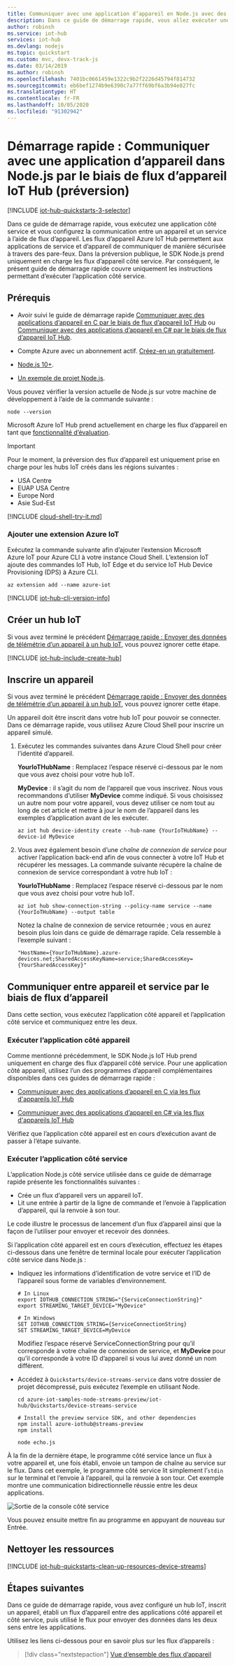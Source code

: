 ```yaml
---
title: Communiquer avec une application d’appareil en Node.js avec des flux d'appareil Azure IoT Hub
description: Dans ce guide de démarrage rapide, vous allez exécuter une application côté service Node.js qui communique avec un appareil IoT par le biais d’un flux d’appareil.
author: robinsh
ms.service: iot-hub
services: iot-hub
ms.devlang: nodejs
ms.topic: quickstart
ms.custom: mvc, devx-track-js
ms.date: 03/14/2019
ms.author: robinsh
ms.openlocfilehash: 7401bc0661459e1322c9b2f2226d45794f814732
ms.sourcegitcommit: eb6bef1274b9e6390c7a77ff69bf6a3b94e827fc
ms.translationtype: HT
ms.contentlocale: fr-FR
ms.lasthandoff: 10/05/2020
ms.locfileid: "91302942"
---
```

# <a name="quickstart-communicate-to-a-device-application-in-nodejs-via-iot-hub-device-streams-preview"></a>Démarrage rapide : Communiquer avec une application d’appareil dans Node.js par le biais de flux d’appareil IoT Hub (préversion)

[!INCLUDE [iot-hub-quickstarts-3-selector](../../includes/iot-hub-quickstarts-3-selector.md)]

Dans ce guide de démarrage rapide, vous exécutez une application côté service et vous configurez la communication entre un appareil et un service à l’aide de flux d’appareil. Les flux d’appareil Azure IoT Hub permettent aux applications de service et d’appareil de communiquer de manière sécurisée à travers des pare-feux. Dans la préversion publique, le SDK Node.js prend uniquement en charge les flux d’appareil côté service. Par conséquent, le présent guide de démarrage rapide couvre uniquement les instructions permettant d’exécuter l’application côté service.

## <a name="prerequisites"></a>Prérequis

* Avoir suivi le guide de démarrage rapide [Communiquer avec des applications d’appareil en C par le biais de flux d’appareil IoT Hub](./quickstart-device-streams-echo-c.md) ou [Communiquer avec des applications d’appareil en C# par le biais de flux d’appareil IoT Hub](./quickstart-device-streams-echo-csharp.md).

* Compte Azure avec un abonnement actif. [Créez-en un gratuitement](https://azure.microsoft.com/free/?ref=microsoft.com&utm_source=microsoft.com&utm_medium=docs&utm_campaign=visualstudio).

* [Node.js 10+](https://nodejs.org).

* [Un exemple de projet Node.js](https://github.com/Azure-Samples/azure-iot-samples-node/archive/streams-preview.zip).

Vous pouvez vérifier la version actuelle de Node.js sur votre machine de développement à l’aide de la commande suivante :

```cmd/sh
node --version
```

Microsoft Azure IoT Hub prend actuellement en charge les flux d’appareil en tant que [fonctionnalité d’évaluation](https://azure.microsoft.com/support/legal/preview-supplemental-terms/).

> [!IMPORTANT]
> Pour le moment, la préversion des flux d’appareil est uniquement prise en charge pour les hubs IoT créés dans les régions suivantes :
>
> * USA Centre
> * EUAP USA Centre
> * Europe Nord
> * Asie Sud-Est

[!INCLUDE [cloud-shell-try-it.md](../../includes/cloud-shell-try-it.md)]

### <a name="add-azure-iot-extension"></a>Ajouter une extension Azure IoT

Exécutez la commande suivante afin d’ajouter l’extension Microsoft Azure IoT pour Azure CLI à votre instance Cloud Shell. L’extension IoT ajoute des commandes IoT Hub, IoT Edge et du service IoT Hub Device Provisioning (DPS) à Azure CLI.

```azurecli-interactive
az extension add --name azure-iot
```

[!INCLUDE [iot-hub-cli-version-info](../../includes/iot-hub-cli-version-info.md)]

## <a name="create-an-iot-hub"></a>Créer un hub IoT

Si vous avez terminé le précédent [Démarrage rapide : Envoyer des données de télémétrie d’un appareil à un hub IoT](quickstart-send-telemetry-node.md), vous pouvez ignorer cette étape.

[!INCLUDE [iot-hub-include-create-hub](../../includes/iot-hub-include-create-hub.md)]

## <a name="register-a-device"></a>Inscrire un appareil

Si vous avez terminé le précédent [Démarrage rapide : Envoyer des données de télémétrie d’un appareil à un hub IoT](quickstart-send-telemetry-node.md), vous pouvez ignorer cette étape.

Un appareil doit être inscrit dans votre hub IoT pour pouvoir se connecter. Dans ce démarrage rapide, vous utilisez Azure Cloud Shell pour inscrire un appareil simulé.

1. Exécutez les commandes suivantes dans Azure Cloud Shell pour créer l’identité d’appareil.

   **YourIoTHubName** : Remplacez l’espace réservé ci-dessous par le nom que vous avez choisi pour votre hub IoT.

   **MyDevice** : il s’agit du nom de l’appareil que vous inscrivez. Nous vous recommandons d’utiliser **MyDevice** comme indiqué. Si vous choisissez un autre nom pour votre appareil, vous devez utiliser ce nom tout au long de cet article et mettre à jour le nom de l’appareil dans les exemples d’application avant de les exécuter.

    ```azurecli-interactive
    az iot hub device-identity create --hub-name {YourIoTHubName} --device-id MyDevice
    ```

2. Vous avez également besoin d’une *chaîne de connexion de service* pour activer l’application back-end afin de vous connecter à votre IoT Hub et récupérer les messages. La commande suivante récupère la chaîne de connexion de service correspondant à votre hub IoT :

    **YourIoTHubName** : Remplacez l’espace réservé ci-dessous par le nom que vous avez choisi pour votre hub IoT.

    ```azurecli-interactive
    az iot hub show-connection-string --policy-name service --name {YourIoTHubName} --output table
    ```

    Notez la chaîne de connexion de service retournée ; vous en aurez besoin plus loin dans ce guide de démarrage rapide. Cela ressemble à l’exemple suivant :

   `"HostName={YourIoTHubName}.azure-devices.net;SharedAccessKeyName=service;SharedAccessKey={YourSharedAccessKey}"`

## <a name="communicate-between-device-and-service-via-device-streams"></a>Communiquer entre appareil et service par le biais de flux d’appareil

Dans cette section, vous exécutez l’application côté appareil et l’application côté service et communiquez entre les deux.

### <a name="run-the-device-side-application"></a>Exécuter l’application côté appareil

Comme mentionné précédemment, le SDK Node.js IoT Hub prend uniquement en charge des flux d’appareil côté service. Pour une application côté appareil, utilisez l’un des programmes d’appareil complémentaires disponibles dans ces guides de démarrage rapide :

* [Communiquer avec des applications d’appareil en C via les flux d'appareils IoT Hub](./quickstart-device-streams-echo-c.md)

* [Communiquer avec des applications d’appareil en C# via les flux d'appareils IoT Hub](./quickstart-device-streams-echo-csharp.md)

Vérifiez que l’application côté appareil est en cours d’exécution avant de passer à l’étape suivante.

### <a name="run-the-service-side-application"></a>Exécuter l’application côté service

L’application Node.js côté service utilisée dans ce guide de démarrage rapide présente les fonctionnalités suivantes :

* Crée un flux d’appareil vers un appareil IoT.
* Lit une entrée à partir de la ligne de commande et l’envoie à l’application d’appareil, qui la renvoie à son tour.

Le code illustre le processus de lancement d’un flux d’appareil ainsi que la façon de l’utiliser pour envoyer et recevoir des données.

Si l’application côté appareil est en cours d’exécution, effectuez les étapes ci-dessous dans une fenêtre de terminal locale pour exécuter l’application côté service dans Node.js :

* Indiquez les informations d’identification de votre service et l’ID de l’appareil sous forme de variables d’environnement.
 
   ```cmd/sh
   # In Linux
   export IOTHUB_CONNECTION_STRING="{ServiceConnectionString}"
   export STREAMING_TARGET_DEVICE="MyDevice"

   # In Windows
   SET IOTHUB_CONNECTION_STRING={ServiceConnectionString}
   SET STREAMING_TARGET_DEVICE=MyDevice
   ```
  
   Modifiez l’espace réservé ServiceConnectionString pour qu’il corresponde à votre chaîne de connexion de service, et **MyDevice** pour qu’il corresponde à votre ID d’appareil si vous lui avez donné un nom différent.

* Accédez à `Quickstarts/device-streams-service` dans votre dossier de projet décompressé, puis exécutez l’exemple en utilisant Node.

   ```cmd/sh
   cd azure-iot-samples-node-streams-preview/iot-hub/Quickstarts/device-streams-service
    
   # Install the preview service SDK, and other dependencies
   npm install azure-iothub@streams-preview
   npm install

   node echo.js
   ```

À la fin de la dernière étape, le programme côté service lance un flux à votre appareil et, une fois établi, envoie un tampon de chaîne au service sur le flux. Dans cet exemple, le programme côté service lit simplement l’`stdin` sur le terminal et l’envoie à l’appareil, qui la renvoie à son tour. Cet exemple montre une communication bidirectionnelle réussie entre les deux applications.

![Sortie de la console côté service](./media/quickstart-device-streams-echo-nodejs/service-console-output.png)

Vous pouvez ensuite mettre fin au programme en appuyant de nouveau sur Entrée.

## <a name="clean-up-resources"></a>Nettoyer les ressources

[!INCLUDE [iot-hub-quickstarts-clean-up-resources-device-streams](../../includes/iot-hub-quickstarts-clean-up-resources-device-streams.md)]

## <a name="next-steps"></a>Étapes suivantes

Dans ce guide de démarrage rapide, vous avez configuré un hub IoT, inscrit un appareil, établi un flux d’appareil entre des applications côté appareil et côté service, puis utilisé le flux pour envoyer des données dans les deux sens entre les applications.

Utilisez les liens ci-dessous pour en savoir plus sur les flux d’appareils :

> [!div class="nextstepaction"]
> [Vue d’ensemble des flux d’appareil](./iot-hub-device-streams-overview.md) 